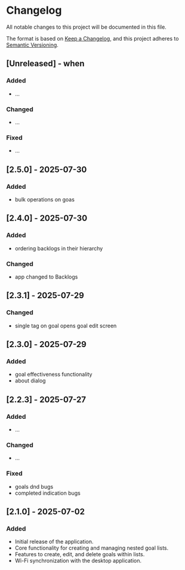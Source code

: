 # Changelog

All notable changes to this project will be documented in this file.

The format is based on [Keep a Changelog](https://keepachangelog.com/en/1.0.0/),
and this project adheres to [Semantic Versioning](https://semver.org/spec/v2.0.0.html).

## [Unreleased] - when

### Added
- ...

### Changed
- ...

### Fixed
- ...

## [2.5.0] - 2025-07-30
### Added
- bulk operations on goas

## [2.4.0] - 2025-07-30
### Added
- ordering backlogs in their hierarchy
### Changed
- app changed to Backlogs

## [2.3.1] - 2025-07-29
### Changed
- single tag on goal opens goal edit screen


## [2.3.0] - 2025-07-29

### Added
- goal effectiveness functionality
- about dialog

## [2.2.3] - 2025-07-27

### Added
- ...

### Changed
- ...

### Fixed
- goals dnd bugs
- completed indication bugs

## [2.1.0] - 2025-07-02

### Added
- Initial release of the application.
- Core functionality for creating and managing nested goal lists.
- Features to create, edit, and delete goals within lists.
- Wi-Fi synchronization with the desktop application.
